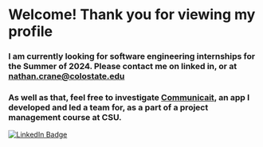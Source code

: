 # Welcome! Thank you for viewing my profile
### I am currently looking for software engineering internships for the Summer of 2024. Please contact me on linked in, or at nathan.crane@colostate.edu
### As well as that, feel free to investigate [Communicait](https://github.com/ncrane3d/CommuniCait-App), an app I developed and led a team for, as a part of a project management course at CSU.

<div id="badges">
  <a href="https://www.linkedin.com/in/nathan-crane-623245290/">
    <img src="https://img.shields.io/badge/LinkedIn-blue?style=for-the-badge&logo=linkedin&logoColor=white" alt="LinkedIn Badge"/>
  </a>
</div>



